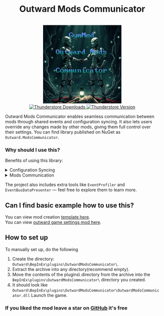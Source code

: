 <h1 align="center">
    Outward Mods Communicator
</h1>
<br/>
<div align="center">
  <img src="https://raw.githubusercontent.com/GymMed/Outward-Mods-Communicator/refs/heads/main/preview/images/Logo.png" alt="Outward game setting to require enchantment recipe when enchanting."/>
</div>

<div align="center">
	<a href="https://thunderstore.io/c/outward/p/GymMed/Mods_Communicator/">
		<img src="https://img.shields.io/thunderstore/dt/GymMed/Mods_Communicator" alt="Thunderstore Downloads">
	</a>
	<a href="https://github.com/GymMed/Outward-Mods-Communicator/releases/latest">
		<img src="https://img.shields.io/thunderstore/v/GymMed/Mods_Communicator" alt="Thunderstore Version">
	</a>
</div>

Outward Mods Communicator enables seamless communication between mods through shared events and configuration syncing. It also lets users override any changes made by other mods, giving them full control over their settings. You can find library published on NuGet as `Outward.ModsCommunicator`.

### Why should I use this?

Benefits of using this library:

<details>
    <summary>Configuration Syncing</summary>

This library allows mod pack creators to synchronize configuration files without directly editing them.
Users don’t need to download configuration files from third-party sources.
Configurations can be edited through XML, and the control flow follows this order: User -> Mod -> Cfg Documents<br>

<details>
    <summary>Deeper explanation</summary>
Currently, Outward's BepInEx does not provide a built-in way for mods to modify 
<code>.cfg</code> configuration files inside the <code>BepInEx/config</code> directory.  
Mods Communicator solves this by using two XML files. One XML file is placed in the 
mod’s plugin directory (recommended), and Mods Communicator uses it to override 
configuration settings right after the <code>ResourcesPrefabManager</code> class 
finishes its <code>Load</code> method.  
Afterwards, it reads the player’s <code>PlayerModsOverrides.xml</code> file, located 
inside this mod’s folder, to apply personal overrides based on the player’s preferences.  

<h3>FAQ</h3>

<details>
    <summary>Why use XML instead of hardcoding values in the assembly/code/DLL?</summary>
    XML is used so players can freely edit values without needing to modify any code.  
    The XML structure is simple, human-readable, and gives full control to the user.
</details>

<details>
    <summary>Why are there two XML files?</summary>
    Mods can be updated frequently, and each update may include new default XML values.  
    By separating the player’s personal overrides into a second XML file, updates won’t 
    overwrite their custom settings.  
    Mods Communicator only provides a <code>PlayerModsOverrides.example.xml</code> file — 
    players must rename it to <code>PlayerModsOverrides.xml</code>.  
    This makes their configuration safe from updates and re-downloads.
</details>

<details>
    <summary>Why are XML files read after the <code>ResourcesPrefabManager.Load</code> method?</summary>
    Because all plugins and their configurations must be initialized first.  
    Once <code>ResourcesPrefabManager.Load</code> completes, all 
    <code>.cfg</code> files are loaded, and it becomes safe to apply overrides.
</details>

<details>
    <summary>Does every mod that changes settings through configs need Mods Communicator as a dependency?</summary>
    No. The Mods Communicator library is only required for mods that want to modify 
    other mods’ default values to create new experiences.  
    For example, the <code>Outward Game Settings</code> mod uses this dependency 
    solely for the <code>EventBus</code> feature to publish additional events.
</details>
</details>

<details>
    <summary>Changing Configuration As User</summary>
    This library includes <code>PlayerModsOverrides.example.xml</code> file. You will need
    to change it's name to <code>PlayerModsOverrides.xml</code> when you can open it to add
    or modify XML values.
</details>

<details>
    <summary>Adding Configuration Path To Mod</summary>
    You can add your configuration XML path inside your plugin’s Awake method like this:
    <code>OutwardModsCommunicator.OMC.xmlFilePath = "FullPathTo/MyModsOverrides.xml";</code>
</details>

<details>
    <summary>Editing XML</summary>
    This library will contain `PlayerModsOverrides.xml` document as an example.
    Each override is added inside a ConfigOverrides element:
  <pre><code>&lt;ConfigOverrides&gt;
  &lt;Mod GUID="gymmed.outward_game_settings"&gt;
    &lt;Section Name="Enchanting Modifications"&gt;
      &lt;Entry Key="EnchantingSuccessChance" Value="5" /&gt;
      &lt;Entry Key="RequireRecipeToAllowEnchant" Value="false" /&gt;
      &lt;Entry Key="UseRecipeOnEnchanting" Value="false" /&gt;
    &lt;/Section&gt;
  &lt;/Mod&gt;
  &lt;Mod GUID="gymmed.outward_mods_communicator"&gt;
    &lt;Section Name="Event Profiler"&gt;
      &lt;Entry Key="EnableEventsProfiler" Value="true" /&gt;
      &lt;Entry Key="InstantLogEventsProfileData" Value="true" /&gt;
    &lt;/Section&gt;
  &lt;/Mod&gt;
&lt;/ConfigOverrides&gt;</code></pre>

<details>
    <summary>Possible mod override information can be found in `BepInEx/config` directory inside `.cfg` documents</summary>
<pre><code>## Settings file was created by plugin Outward Game Settings v0.0.1<br>
## Plugin GUID: gymmed.outward_game_settings<br>

[Enchanting Modifications]

\## Allow enchanting only if enchantment is on character?<br>
\# Setting type: Boolean<br>
\# Default value: true<br>
RequireRecipeToAllowEnchant = false<br>

\## Remove recipe after using it on enchanting?<br>
\# Setting type: Boolean<br>
\# Default value: true<br>
UseRecipeOnEnchanting = false<br>

\## What is success chance(%) of enchanting?<br>
\# Setting type: Int32<br>
\# Default value: 50<br>
\# Acceptable value range: From 0 to 100<br>
EnchantingSuccessChance = 5<br>

\## Play additional audio on enchanting failed/success?<br>
\# Setting type: Boolean<br>
\# Default value: true<br>
PlayAudioOnEnchantingDone = true<br></code></pre>

</details>
</details>

</details>

<details>
    <summary>Mods Communication</summary>

Communication is handled through an Event Bus — a system that allows mods to fire (publish) and listen (subscribe) to shared events.

<details>
    <summary>How to register event?</summary>
<pre><code class="language-csharp">using OutwardModsCommunicator.EventBus;
...
void Awake()
{
    ...
    // GUID is your plugin ID provided as a string
    // "EnchantmentMenu@TryEnchant" is the event name
    // ("menu", typeof(EnchantmentMenu)) defines your variable name and its type
    EventBus.RegisterEvent(GUID,  "EnchantmentMenu@TryEnchant", ("menu", typeof(EnchantmentMenu)));
    // you can add multiple variables and
    // add as many as you need like this:
    //EventBus.RegisterEvent("MyPluginId",  "MyClass@MyMethod", ("name", typeof(string)), ("health", typeof(int)));
    ...
}</code></pre>
</details>

<details>
    <summary>How to publish event?</summary>
Use this in places where you want to allow other mods to extend your functionality:
<pre><code class="language-csharp">using OutwardModsCommunicator.EventBus;
...
void YourMethod()
{
    ...
    // Add variable types and names
    var payload = new EventPayload
    {
        ["EnchantmentMenu"] = menu,
    };
    // Send event for subscribers to receive data
    EventBus.Publish(OutwardGameSettings.GUID,  "EnchantmentMenu@TryEnchant", payload);
}</code></pre>
</details>

<details>
    <summary>How to subscribe to event?</summary>
Use this when you want to listen to an event and execute additional code:
<pre><code class="language-csharp">using OutwardModsCommunicator.EventBus;
...
void Awake()
{
    ...
    // Provide other mod GUID
    // Provide event name
    // Provide method you want to execute
    EventBus.Subscribe("gymmed.outward_game_settings", "EnchantmentMenu@TryEnchant", OnTryEnchant);
}
private static void OnTryEnchant(EventPayload payload)
{
    if (payload == null) return;
    // try to retrieve passed event data
    EnchantmentMenu menu = payload.Get<EnchantmentMenu>("menu", null);
    // if event data is null log and stop execution
    if (menu == null)
    {
        Log.LogMessage("Mod gymmed.outward_game_settings event EnchantmentMenu@TryEnchant returned null for EnchantmentMenu");
        return;
    }
    // Lets log success
    Log.LogMessage($"{GUID} successfully communicated with gymmed.outward_game_settings mod and passed menu!");
}</code></pre>
</details>

<details>
    <summary>How to get all registered events?</summary>
Use this when you want to log or inspect all registered events:
<pre><code class="language-csharp">using OutwardModsCommunicator.EventBus;
...
// We use harmony patch to execute code after each plugin is loaded
// and have already registered their events
[HarmonyPatch(typeof(ResourcesPrefabManager), nameof(ResourcesPrefabManager.Load))]
public class ResourcesPrefabManager_Load
{
    static void Postfix(ResourcesPrefabManager __instance)
    {
        // Log all registered events
        EventBusDataPresenter.LogRegisteredEvents();
    }
}</code></pre>
</details>
</details>

The project also includes extra tools like `EventProfiler` and `EventBusDataPresenter` — feel free to explore them to learn more.

## Can I find basic example how to use this?

You can view mod creation [template here](https://github.com/GymMed/Outward-Mod-Pack-Template).</br>
You can view [outward game settings mod here](https://github.com/GymMed/Outward-Game-Settings).

## How to set up

To manually set up, do the following

1. Create the directory: `Outward\BepInEx\plugins\OutwardModsCommunicator\`.
2. Extract the archive into any directory(recommend empty).
3. Move the contents of the plugins\ directory from the archive into the `BepInEx\plugins\OutwardModsCommunicator\` directory you created.
4. It should look like `Outward\BepInEx\plugins\OutwardModsCommunicator\OutwardModsCommunicator.dll`
   Launch the game.

### If you liked the mod leave a star on [GitHub](https://github.com/GymMed/Outward-Mods-Communicator) it's free
